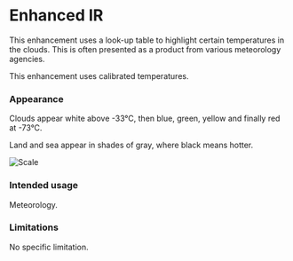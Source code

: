 # Enhanced IR

This enhancement uses a look-up table to highlight certain temperatures in the clouds. This is often presented as a product from various meteorology agencies.

This enhancement uses calibrated temperatures.

### Appearance

Clouds appear white above -33°C, then blue, green, yellow and finally red at -73°C. 

Land and sea appear in shades of gray, where black means hotter.

![Scale](lut/cal/EnhancedIR.png)

### Intended usage

Meteorology.

### Limitations

No specific limitation.